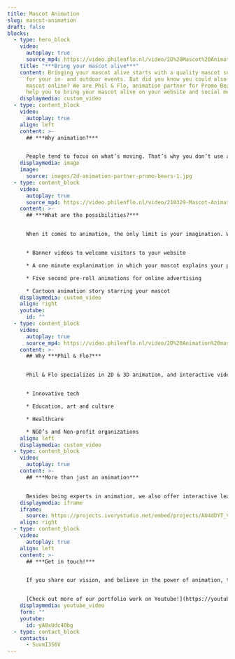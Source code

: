 ```yaml
---
title: Mascot Animation
slug: mascot-animation
draft: false
blocks:
  - type: hero_block
    video:
      autoplay: true
      source_mp4: https://video.philenflo.nl/video/2D%20Mascot%20Animation%20%20Accounting%20Seed.mp4
    title: "***Bring your mascot alive***"
    content: Bringing your mascot alive starts with a quality mascot suit. Perfect
      for your in- and outdoor events. But did you know you could also use your
      mascot online? We are Phil & Flo, animation partner for Promo Bears. We
      help you to bring your mascot alive on your website and social media!
    displaymedia: custom_video
  - type: content_block
    video:
      autoplay: true
    align: left
    content: >-
      ## ***Why animation?***


      People tend to focus on what’s moving. That’s why you don’t use a cardboard cutout during live events but a custom made mascot from Promo Bears. So why would you limit your website to images, if you could use video and animation content to draw attention to what’s important?
    displaymedia: image
    image:
      source: images/2d-animation-partner-promo-bears-1.jpg
  - type: content_block
    video:
      autoplay: true
      source_mp4: https://video.philenflo.nl/video/210329-Mascot-Animation-2D-Phil-en-Flo.mp4
    content: >-
      ## ***What are the possibilities?***


      When it comes to animation, the only limit is your imagination. We are happy to give you a short list of possibilities for mascot animation:


      * Banner videos to welcome visitors to your website

      * A one minute explanimation in which your mascot explains your product or service

      * Five second pre-roll animations for online advertising

      * Cartoon animation story starring your mascot
    displaymedia: custom_video
    align: right
    youtube:
      id: ""
  - type: content_block
    video:
      autoplay: true
      source_mp4: https://video.philenflo.nl/video/2D%20Animation%20mascot%20Strata%20Union.mp4
    content: >-
      ## Why ***Phil & Flo?***


      Phil & Flo specializes in 2D & 3D animation, and interactive video content. For over 15 years we have specialized in our field of work. We believe in a brighter future, with clean air, good health and education. To build towards this future we work together with a selection of organizations that share our vision. We focus on the following sectors:


      * Innovative tech

      * Education, art and culture

      * Healthcare

      * NGO’s and Non-profit organizations
    align: left
    displaymedia: custom_video
  - type: content_block
    video:
      autoplay: true
    content: >-
      ## ***More than just an animation***


      Besides being experts in animation, we also offer interactive leaflets and tours. Wondering what that is? Check one of our portfolio examples on the left. Interactive leaflets let you combine text, audio, video and animation to tell your brand's story. The sky's the limit!
    displaymedia: iframe
    iframe:
      source: https://projects.ivorystudio.net/embed/projects/AU4dDYT_VFMk
    align: right
  - type: content_block
    video:
      autoplay: true
    align: left
    content: >-
      ## ***Get in touch!***


      If you share our vision, and believe in the power of animation, then we would love to get in touch and discuss what we could do for you.


      [Check out more of our portfolio work on Youtube!](https://youtube.com/playlist?list=PLatE6PHsiOY_IkzqgM3lfYtWusrgUq9FH)
    displaymedia: youtube_video
    form: ""
    youtube:
      id: yA8xUdc4Obg
  - type: contact_block
    contacts:
      - SuvmI3S6V
---
```

